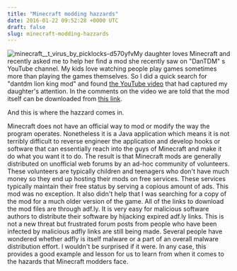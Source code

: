 ```yaml
---
title: "Minecraft modding hazzards"
date: 2016-01-22 09:52:28 +0000 UTC
draft: false
slug: minecraft-modding-hazzards
---
```


![minecraft__t_virus_by_picklocks-d570yfv](http://werxltd.com/wp/wp-content/uploads/2016/01/minecraft__t_virus_by_picklocks-d570yfv-150x150.jpg)My daughter loves Minecraft and recently asked me to help her find a mod she recently saw on "DanTDM"
s YouTube channel. My kids love watching people play games sometimes more than playing the games themselves. So I did a quick search for "dantdm lion king mod" and found [the YouTube video](https://www.youtube.com/watch?v=7ei1mJKcZHo) that had captured my daughter's attention. In the comments on the video we are told that the mod itself can be downloaded from [this link](http://www.minecraftforum.net/forums/mapping-and-modding/minecraft-mods/1280492-1-6-4-the-lion-king-mod-v1-13).

And this is where the hazzard comes in.

Minecraft does not have an official way to mod or modify the way the program operates. Nonetheless it is a Java application which means it is not terribly difficult to reverse engineer the application and develop hooks or software that can essentially reach into the guys of Minecraft and make it do what you want it to do. The result is that Minecraft mods are generally distributed on unofficial web forums by an ad-hoc community of volunteers. These volunteers are typically children and teenagers who don't have much money so they end up hosting their mods on free services. These services typically maintain their free status by serving a copious amount of ads. This mod was no exception. It also didn't help that I was searching for a copy of the mod for a much older version of the game. All of the links to download the mod files are through adf.ly. It is very easy for malicious software authors to distribute their software by hijacking expired adf.ly links. This is not a new threat but frustrated forum posts from people who have been infected by malicious adfly links are still being made. Several people have wondered whether adfly is itself malware or a part of an overall malware distribution effort. I wouldn't be surprised if it were. In any case, this provides a good example and lesson for us to learn from when it comes to the hazards that Minecraft modders face.
